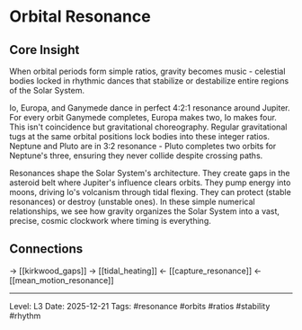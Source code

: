 # Orbital Resonance

## Core Insight
When orbital periods form simple ratios, gravity becomes music - celestial bodies locked in rhythmic dances that stabilize or destabilize entire regions of the Solar System.

Io, Europa, and Ganymede dance in perfect 4:2:1 resonance around Jupiter. For every orbit Ganymede completes, Europa makes two, Io makes four. This isn't coincidence but gravitational choreography. Regular gravitational tugs at the same orbital positions lock bodies into these integer ratios. Neptune and Pluto are in 3:2 resonance - Pluto completes two orbits for Neptune's three, ensuring they never collide despite crossing paths.

Resonances shape the Solar System's architecture. They create gaps in the asteroid belt where Jupiter's influence clears orbits. They pump energy into moons, driving Io's volcanism through tidal flexing. They can protect (stable resonances) or destroy (unstable ones). In these simple numerical relationships, we see how gravity organizes the Solar System into a vast, precise, cosmic clockwork where timing is everything.

## Connections
→ [[kirkwood_gaps]]
→ [[tidal_heating]]
← [[capture_resonance]]
← [[mean_motion_resonance]]

---
Level: L3
Date: 2025-12-21
Tags: #resonance #orbits #ratios #stability #rhythm